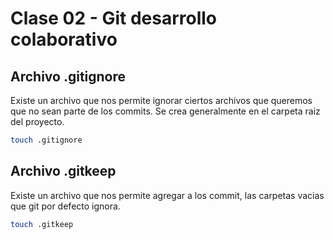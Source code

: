 # Clase 02 - Git desarrollo colaborativo

## Archivo .gitignore
Existe un archivo que nos permite ignorar ciertos archivos que queremos que no sean parte de los commits. Se crea generalmente en el carpeta raiz del proyecto.

```sh
touch .gitignore
```

## Archivo .gitkeep
Existe un archivo que nos permite agregar a los commit, las carpetas vacias que git por defecto ignora.

```sh
touch .gitkeep
```








